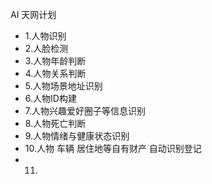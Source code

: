 

AI 天网计划

*  1.人物识别
*  2.人脸检测
*  3.人物年龄判断
*  4.人物关系判断
*  5.人物场景地址识别
*  6.人物ID构建
*  7.人物兴趣爱好圈子等信息识别
*  8.人物死亡判断
*  9.人物情绪与健康状态识别
*  10.人物 车辆 居住地等自有财产 自动识别登记
*  11.
